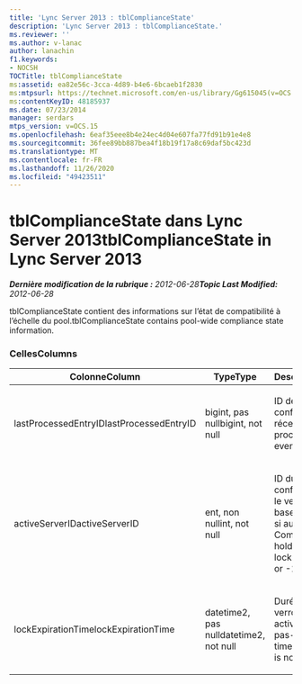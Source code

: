 ```yaml
---
title: 'Lync Server 2013 : tblComplianceState'
description: 'Lync Server 2013 : tblComplianceState.'
ms.reviewer: ''
ms.author: v-lanac
author: lanachin
f1.keywords:
- NOCSH
TOCTitle: tblComplianceState
ms:assetid: ea82e56c-3cca-4d89-b4e6-6bcaeb1f2830
ms:mtpsurl: https://technet.microsoft.com/en-us/library/Gg615045(v=OCS.15)
ms:contentKeyID: 48185937
ms.date: 07/23/2014
manager: serdars
mtps_version: v=OCS.15
ms.openlocfilehash: 6eaf35eee8b4e24ec4d04e607fa77fd91b91e4e8
ms.sourcegitcommit: 36fee89bb887bea4f18b19f17a8c69daf5bc423d
ms.translationtype: MT
ms.contentlocale: fr-FR
ms.lasthandoff: 11/26/2020
ms.locfileid: "49423511"
---
```

# <a name="tblcompliancestate-in-lync-server-2013"></a><span data-ttu-id="5183f-103">tblComplianceState dans Lync Server 2013</span><span class="sxs-lookup"><span data-stu-id="5183f-103">tblComplianceState in Lync Server 2013</span></span>

<div data-xmlns="http://www.w3.org/1999/xhtml">

<div class="topic" data-xmlns="http://www.w3.org/1999/xhtml" data-msxsl="urn:schemas-microsoft-com:xslt" data-cs="https://msdn.microsoft.com/">

<div data-asp="https://msdn2.microsoft.com/asp">



</div>

<div id="mainSection">

<div id="mainBody"><span data-ttu-id="5183f-104">

<span> </span></span><span class="sxs-lookup"><span data-stu-id="5183f-104">

<span> </span></span></span>

<span data-ttu-id="5183f-105">_**Dernière modification de la rubrique :** 2012-06-28_</span><span class="sxs-lookup"><span data-stu-id="5183f-105">_**Topic Last Modified:** 2012-06-28_</span></span>

<span data-ttu-id="5183f-106">tblComplianceState contient des informations sur l’état de compatibilité à l’échelle du pool.</span><span class="sxs-lookup"><span data-stu-id="5183f-106">tblComplianceState contains pool-wide compliance state information.</span></span>

### <a name="columns"></a><span data-ttu-id="5183f-107">Celles</span><span class="sxs-lookup"><span data-stu-id="5183f-107">Columns</span></span>

<table>
<colgroup>
<col style="width: 33%" />
<col style="width: 33%" />
<col style="width: 33%" />
</colgroup>
<thead>
<tr class="header">
<th><span data-ttu-id="5183f-108">Colonne</span><span class="sxs-lookup"><span data-stu-id="5183f-108">Column</span></span></th>
<th><span data-ttu-id="5183f-109">Type</span><span class="sxs-lookup"><span data-stu-id="5183f-109">Type</span></span></th>
<th><span data-ttu-id="5183f-110">Description</span><span class="sxs-lookup"><span data-stu-id="5183f-110">Description</span></span></th>
</tr>
</thead>
<tbody>
<tr class="odd">
<td><p><span data-ttu-id="5183f-111">lastProcessedEntryID</span><span class="sxs-lookup"><span data-stu-id="5183f-111">lastProcessedEntryID</span></span></p></td>
<td><p><span data-ttu-id="5183f-112">bigint, pas null</span><span class="sxs-lookup"><span data-stu-id="5183f-112">bigint, not null</span></span></p></td>
<td><p><span data-ttu-id="5183f-113">ID de l’événement de conformité traité le plus récent.</span><span class="sxs-lookup"><span data-stu-id="5183f-113">ID of the latest processed compliance event.</span></span></p></td>
</tr>
<tr class="even">
<td><p><span data-ttu-id="5183f-114">activeServerID</span><span class="sxs-lookup"><span data-stu-id="5183f-114">activeServerID</span></span></p></td>
<td><p><span data-ttu-id="5183f-115">ent, non null</span><span class="sxs-lookup"><span data-stu-id="5183f-115">int, not null</span></span></p></td>
<td><p><span data-ttu-id="5183f-116">ID du serveur de conformité qui détient le verrou exclusif sur la base de données, ou-1 si aucun.</span><span class="sxs-lookup"><span data-stu-id="5183f-116">ID of the Compliance server holding the exclusive lock on the database, or -1 if none.</span></span></p></td>
</tr>
<tr class="odd">
<td><p><span data-ttu-id="5183f-117">lockExpirationTime</span><span class="sxs-lookup"><span data-stu-id="5183f-117">lockExpirationTime</span></span></p></td>
<td><p><span data-ttu-id="5183f-118">datetime2, pas null</span><span class="sxs-lookup"><span data-stu-id="5183f-118">datetime2, not null</span></span></p></td>
<td><p><span data-ttu-id="5183f-119">Durée d’expiration du verrouillage (si activeServerID n’est pas-1).</span><span class="sxs-lookup"><span data-stu-id="5183f-119">Lock expiration time (if activeServerID is not -1).</span></span></p></td>
</tr>
</tbody>
</table><span data-ttu-id="5183f-120">


</div>

<span> </span>

</div>

</div>

</span><span class="sxs-lookup"><span data-stu-id="5183f-120">


</div>

<span> </span>

</div>

</div>

</span></span></div>

